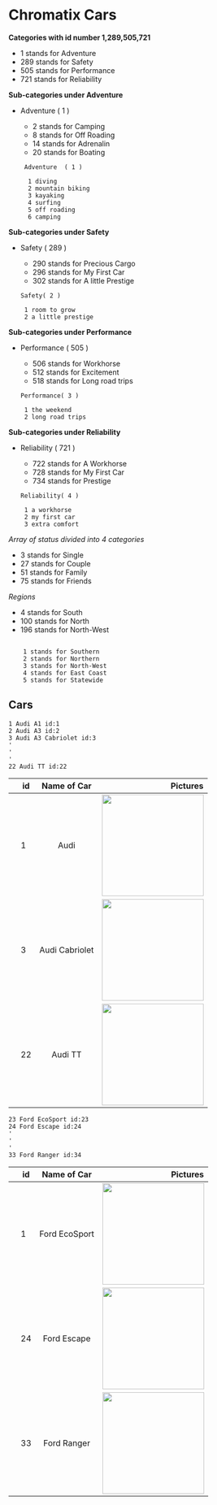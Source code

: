 
<!-- Headings-->

# Chromatix Cars

<!--Italics -->

**Categories with id number 1,289,505,721**
* 1 stands for Adventure
* 289 stands for Safety
* 505 stands for Performance
* 721 stands for Reliability

**Sub-categories under Adventure**
* Adventure ( 1 )
    * 2  stands for Camping
    * 8  stands for Off Roading
    * 14 stands for Adrenalin
    * 20 stands for Boating

   ```   
    Adventure  ( 1 )

     1 diving
     2 mountain biking
     3 kayaking
     4 surfing
     5 off roading 
     6 camping

**Sub-categories under Safety**
* Safety    ( 289 )
    * 290 stands for Precious Cargo
    * 296 stands for My First Car
    * 302 stands for A little Prestige

    ```
    Safety( 2 )

     1 room to grow
     2 a little prestige

**Sub-categories under Performance**
* Performance   ( 505 )
    * 506 stands for Workhorse
    * 512 stands for Excitement
    * 518 stands for Long road trips

    ```
    Performance( 3 )

     1 the weekend
     2 long road trips
 
**Sub-categories under Reliability**  
*  Reliability  ( 721 )
    * 722 stands for A Workhorse
    * 728 stands for My First Car
    * 734 stands for Prestige

    ```
    Reliability( 4 )

     1 a workhorse
     2 my first car
     3 extra comfort

*Array of status divided into 4 categories*
 * 3 stands for Single
* 27 stands for Couple
* 51 stands for Family
* 75 stands for Friends

*Regions*
* 4 stands for South
* 100 stands for North
* 196 stands for North-West

```

    1 stands for Southern
    2 stands for Northern
    3 stands for North-West
    4 stands for East Coast
    5 stands for Statewide

```

## Cars
    1 Audi A1 id:1
    2 Audi A3 id:2
    3 Audi A3 Cabriolet id:3
    '
    '
    '
    22 Audi TT id:22


|   | id        | Name of Car           | Pictures  |
|---| ------------- |:-------------:| -----:|
|   | 1         | Audi               | <img src= "Images/AudiA1.png" width="200"> |
|   | 3         | Audi Cabriolet            |   <img src= "Images/AudiA3.png" width="200"> |
|   | 22          | Audi TT    |    <img src= "Images/AudiTT.png" width="200"> |


    23 Ford EcoSport id:23
    24 Ford Escape id:24
    '
    '
    '
    33 Ford Ranger id:34


|   | id        | Name of Car           | Pictures  |
|---| ------------- |:-------------:| -----:|
|   | 1         | Ford EcoSport               | <img src= "Images/fordecosport.png" width="200"> |
|   | 24       | Ford Escape            |   <img src= "Images/fordescape.png" width="200"> |
|   | 33          | Ford Ranger    |    <img src= "Images/fordranger.png" width="200"> |

    
 
